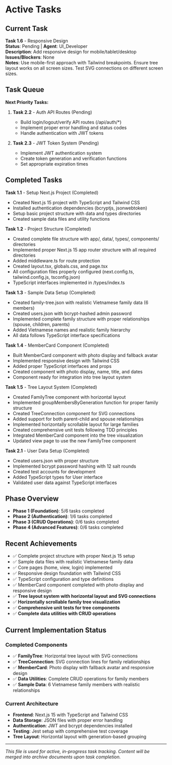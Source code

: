 # Active Tasks

## Current Task
**Task 1.6** - Responsive Design  
**Status**: Pending | **Agent**: UI_Developer  
**Description**: Add responsive design for mobile/tablet/desktop  
**Issues/Blockers**: None  
**Notes**: Use mobile-first approach with Tailwind breakpoints. Ensure tree layout works on all screen sizes. Test SVG connections on different screen sizes.

## Task Queue
**Next Priority Tasks:**
1. **Task 2.2** - Auth API Routes (Pending)
   - Build login/logout/verify API routes (/api/auth/*)
   - Implement proper error handling and status codes
   - Handle authentication with JWT tokens

2. **Task 2.3** - JWT Token System (Pending)
   - Implement JWT authentication system
   - Create token generation and verification functions
   - Set appropriate expiration times

## Completed Tasks
**Task 1.1** - Setup Next.js Project (Completed)
- Created Next.js 15 project with TypeScript and Tailwind CSS
- Installed authentication dependencies (bcryptjs, jsonwebtoken)
- Setup basic project structure with data and types directories
- Created sample data files and utility functions

**Task 1.2** - Project Structure (Completed)
- Created complete file structure with app/, data/, types/, components/ directories
- Implemented proper Next.js 15 app router structure with all required directories
- Added middleware.ts for route protection
- Created layout.tsx, globals.css, and page.tsx
- All configuration files properly configured (next.config.ts, tailwind.config.js, tsconfig.json)
- TypeScript interfaces implemented in /types/index.ts

**Task 1.3** - Sample Data Setup (Completed)
- Created family-tree.json with realistic Vietnamese family data (6 members)
- Created users.json with bcrypt-hashed admin password
- Implemented complete family structure with proper relationships (spouse, children, parents)
- Added Vietnamese names and realistic family hierarchy
- All data follows TypeScript interface specifications

**Task 1.4** - MemberCard Component (Completed)
- Built MemberCard component with photo display and fallback avatar
- Implemented responsive design with Tailwind CSS
- Added proper TypeScript interfaces and props
- Created component with photo display, name, title, and dates
- Component ready for integration into tree layout system

**Task 1.5** - Tree Layout System (Completed)
- Created FamilyTree component with horizontal layout
- Implemented groupMembersByGeneration function for proper family structure
- Created TreeConnection component for SVG connections
- Added support for both parent-child and spouse relationships
- Implemented horizontally scrollable layout for large families
- Created comprehensive unit tests following TDD principles
- Integrated MemberCard component into the tree visualization
- Updated view page to use the new FamilyTree component

**Task 2.1** - User Data Setup (Completed)
- Created users.json with proper structure
- Implemented bcrypt password hashing with 12 salt rounds
- Created test accounts for development
- Added TypeScript types for User interface
- Validated user data against TypeScript interfaces

## Phase Overview
- **Phase 1 (Foundation)**: 5/6 tasks completed
- **Phase 2 (Authentication)**: 1/6 tasks completed  
- **Phase 3 (CRUD Operations)**: 0/6 tasks completed
- **Phase 4 (Advanced Features)**: 0/6 tasks completed

## Recent Achievements
- ✅ Complete project structure with proper Next.js 15 setup
- ✅ Sample data files with realistic Vietnamese family data
- ✅ Core pages (home, view, login) implemented
- ✅ Responsive design foundation with Tailwind CSS
- ✅ TypeScript configuration and type definitions
- ✅ MemberCard component completed with photo display and responsive design
- ✅ **Tree layout system with horizontal layout and SVG connections**
- ✅ **Horizontally scrollable family tree visualization**
- ✅ **Comprehensive unit tests for tree components**
- ✅ **Complete data utilities with CRUD operations**

## Current Implementation Status

### **Completed Components**
- ✅ **FamilyTree**: Horizontal tree layout with SVG connections
- ✅ **TreeConnection**: SVG connection lines for family relationships
- ✅ **MemberCard**: Photo display with fallback avatar and responsive design
- ✅ **Data Utilities**: Complete CRUD operations for family members
- ✅ **Sample Data**: 6 Vietnamese family members with realistic relationships

### **Current Architecture**
- **Frontend**: Next.js 15 with TypeScript and Tailwind CSS
- **Data Storage**: JSON files with proper error handling
- **Authentication**: JWT and bcrypt dependencies installed
- **Testing**: Jest setup with comprehensive test coverage
- **Tree Layout**: Horizontal layout with generation-based grouping

---
*This file is used for active, in-progress task tracking. Content will be merged into archive documents upon task completion.* 